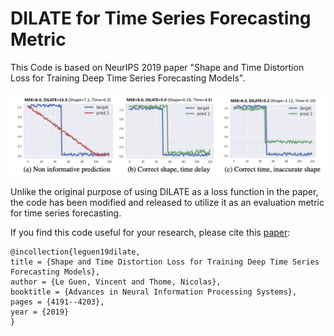 # DILATE for Time Series Forecasting Metric

This Code is based on NeurIPS 2019 paper "Shape and Time Distortion Loss for Training Deep Time Series Forecasting Models".

![image](img/DILATE.png)

Unlike the original purpose of using DILATE as a loss function in the paper, the code has been modified and released to utilize it as an evaluation metric for time series forecasting.

If you find this code useful for your research, please cite this [paper](https://papers.nips.cc/paper/8672-shape-and-time-distortion-loss-for-training-deep-time-series-forecasting-models):
```
@incollection{leguen19dilate,
title = {Shape and Time Distortion Loss for Training Deep Time Series Forecasting Models},
author = {Le Guen, Vincent and Thome, Nicolas},
booktitle = {Advances in Neural Information Processing Systems},
pages = {4191--4203},
year = {2019}
}
```
